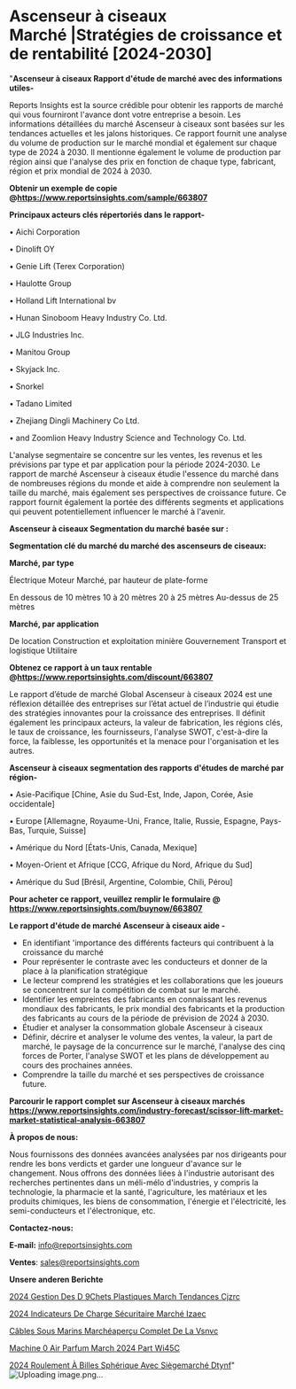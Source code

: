 # Ascenseur à ciseaux Marché |Stratégies de croissance et de rentabilité [2024-2030]

"<strong>Ascenseur à ciseaux Rapport d'étude de marché avec des informations utiles-</strong>

Reports Insights est la source crédible pour obtenir les rapports de marché qui vous fourniront l'avance dont votre entreprise a besoin. Les informations détaillées du marché Ascenseur à ciseaux sont basées sur les tendances actuelles et les jalons historiques. Ce rapport fournit une analyse du volume de production sur le marché mondial et également sur chaque type de 2024 à 2030. Il mentionne également le volume de production par région ainsi que l'analyse des prix en fonction de chaque type, fabricant, région et prix mondial de 2024 à 2030.

<strong><b>Obtenir un exemple de copie @</b></strong><a href=https://www.reportsinsights.com/sample/663807><strong><b>https://www.reportsinsights.com/sample/663807</b></strong></a>

<b>Principaux acteurs clés répertoriés dans le rapport-</b>

<b> </b>• Aichi Corporation

• Dinolift OY

• Genie Lift (Terex Corporation)

• Haulotte Group

• Holland Lift International bv

• Hunan Sinoboom Heavy Industry Co. Ltd.

• JLG Industries Inc.

• Manitou Group

• Skyjack Inc.

• Snorkel

• Tadano Limited

• Zhejiang Dingli Machinery Co Ltd.

• and Zoomlion Heavy Industry Science and Technology Co. Ltd.

L'analyse segmentaire se concentre sur les ventes, les revenus et les prévisions par type et par application pour la période 2024-2030. Le rapport de marché Ascenseur à ciseaux étudie l'essence du marché dans de nombreuses régions du monde et aide à comprendre non seulement la taille du marché, mais également ses perspectives de croissance future. Ce rapport fournit également la portée des différents segments et applications qui peuvent potentiellement influencer le marché à l'avenir.

<strong>Ascenseur à ciseaux Segmentation du marché basée sur :</strong>

<strong> Segmentation clé du marché du marché des ascenseurs de ciseaux: </strong>

<strong> Marché, par type </strong>

Électrique
Moteur
Marché, par hauteur de plate-forme

En dessous de 10 mètres
10 à 20 mètres
20 à 25 mètres
Au-dessus de 25 mètres

<strong> Marché, par application </strong>

De location
Construction et exploitation minière
Gouvernement
Transport et logistique
Utilitaire

<strong><b>Obtenez ce rapport à un taux rentable @</b></strong><a href=https://www.reportsinsights.com/discount/663807><strong><b>https://www.reportsinsights.com/discount/663807</b></strong></a>

Le rapport d’étude de marché Global Ascenseur à ciseaux 2024 est une réflexion détaillée des entreprises sur l’état actuel de l’industrie qui étudie des stratégies innovantes pour la croissance des entreprises. Il définit également les principaux acteurs, la valeur de fabrication, les régions clés, le taux de croissance, les fournisseurs, l'analyse SWOT, c'est-à-dire la force, la faiblesse, les opportunités et la menace pour l'organisation et les autres.

<strong>Ascenseur à ciseaux segmentation des rapports d'études de marché par région-</strong>

• Asie-Pacifique [Chine, Asie du Sud-Est, Inde, Japon, Corée, Asie occidentale]

• Europe [Allemagne, Royaume-Uni, France, Italie, Russie, Espagne, Pays-Bas, Turquie, Suisse]

• Amérique du Nord [États-Unis, Canada, Mexique]

• Moyen-Orient et Afrique [CCG, Afrique du Nord, Afrique du Sud]

• Amérique du Sud [Brésil, Argentine, Colombie, Chili, Pérou]

<strong>Pour acheter ce rapport, veuillez remplir le formulaire @   <a href=https://www.reportsinsights.com/buynow/663807>https://www.reportsinsights.com/buynow/663807</a></strong>

<strong>Le rapport d'étude de marché Ascenseur à ciseaux aide -</strong>
<ul>
  <li>En identifiant 'importance des différents facteurs qui contribuent à la croissance du marché</li>
  <li>Pour représenter le contraste avec les conducteurs et donner de la place à la planification stratégique</li>
  <li>Le lecteur comprend les stratégies et les collaborations que les joueurs se concentrent sur la compétition de combat sur le marché.</li>
  <li>Identifier les empreintes des fabricants en connaissant les revenus mondiaux des fabricants, le prix mondial des fabricants et la production des fabricants au cours de la période de prévision de 2024 à 2030.</li>
  <li>Étudier et analyser la consommation globale Ascenseur à ciseaux</li>
  <li>Définir, décrire et analyser le volume des ventes, la valeur, la part de marché, le paysage de la concurrence sur le marché, l'analyse des cinq forces de Porter, l'analyse SWOT et les plans de développement au cours des prochaines années.</li>
  <li>Comprendre la taille du marché et ses perspectives de croissance future.</li>
</ul>

<strong>Parcourir le rapport complet sur Ascenseur à ciseaux marchés <a href=https://www.reportsinsights.com/industry-forecast/scissor-lift-market-market-statistical-analysis-663807>https://www.reportsinsights.com/industry-forecast/scissor-lift-market-market-statistical-analysis-663807</a></strong>

<strong>À propos de nous:</strong>

Nous fournissons des données avancées analysées par nos dirigeants pour rendre les bons verdicts et garder une longueur d'avance sur le changement. Nous offrons des données liées à l'industrie autorisant des recherches pertinentes dans un méli-mélo d'industries, y compris la technologie, la pharmacie et la santé, l'agriculture, les matériaux et les produits chimiques, les biens de consommation, l'énergie et l'électricité, les semi-conducteurs et l'électronique, etc.

<strong>Contactez-nous:</strong>

<strong>E-mail:</strong> <a href=mailto:info@reportsinsights.com>info@reportsinsights.com</a>

<strong>Ventes</strong>: <a href=mailto:sales@reportsinsights.com>sales@reportsinsights.com</a>

<strong>Unsere anderen Berichte</strong>

<a href=https://www.linkedin.com/pulse/2024-gestion-des-d%C3%A9chets-plastiques-march%C3%A9-tendances-cjzrc/>2024 Gestion Des D 9Chets Plastiques March Tendances Cjzrc</a>

<a href=https://www.linkedin.com/pulse/2024-indicateurs-de-charge-sécuritaire-marché-izaec/>2024 Indicateurs De Charge Sécuritaire Marché Izaec</a>

<a href=https://www.linkedin.com/pulse/câbles-sous-marins-marchéaperçu-complet-de-la-vsnvc/>Câbles Sous Marins Marchéaperçu Complet De La Vsnvc</a>

<a href=https://www.linkedin.com/pulse/machine-%C3%A0-air-parfum%C3%A9-march%C3%A9-2024-part-wi45c/>Machine  0 Air Parfum March 2024 Part Wi45C</a>

<a href=https://www.linkedin.com/pulse/2024-roulement-à-billes-sphérique-avec-siègemarché-dtynf/>2024 Roulement À Billes Sphérique Avec Siègemarché Dtynf</a>"
![Uploading image.png…]()
